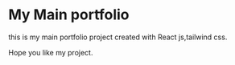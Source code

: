 # My Main portfolio

this is my main portfolio project created with React js,tailwind css.

Hope you like my project.
